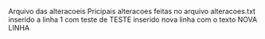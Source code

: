 Arquivo das alteracoeis
Pricipais alteracoes feitas no arquivo alteracoes.txt
inserido a linha 1 com teste de TESTE
inserido nova linha com o texto NOVA LINHA
